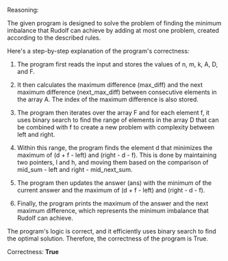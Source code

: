Reasoning: 

The given program is designed to solve the problem of finding the minimum imbalance that Rudolf can achieve by adding at most one problem, created according to the described rules. 

Here's a step-by-step explanation of the program's correctness:

1. The program first reads the input and stores the values of n, m, k, A, D, and F.

2. It then calculates the maximum difference (max_diff) and the next maximum difference (next_max_diff) between consecutive elements in the array A. The index of the maximum difference is also stored.

3. The program then iterates over the array F and for each element f, it uses binary search to find the range of elements in the array D that can be combined with f to create a new problem with complexity between left and right.

4. Within this range, the program finds the element d that minimizes the maximum of (d + f - left) and (right - d - f). This is done by maintaining two pointers, l and h, and moving them based on the comparison of mid_sum - left and right - mid_next_sum.

5. The program then updates the answer (ans) with the minimum of the current answer and the maximum of (d + f - left) and (right - d - f).

6. Finally, the program prints the maximum of the answer and the next maximum difference, which represents the minimum imbalance that Rudolf can achieve.

The program's logic is correct, and it efficiently uses binary search to find the optimal solution. Therefore, the correctness of the program is True.

Correctness: **True**
